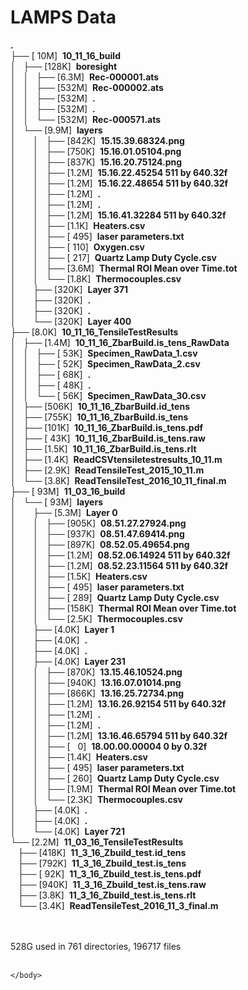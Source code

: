 <!DOCTYPE HTML PUBLIC "-//W3C//DTD HTML 4.01//EN" "http://www.w3.org/TR/html4/strict.dtd">
<html>
<head>
 <meta http-equiv="Content-Type" content="text/html; charset=UTF-8">
 <meta name="Author" content="Made by 'tree'">
 <meta name="GENERATOR" content="$Version: $ tree v1.6.0 (c) 1996 - 2011 by Steve Baker, Thomas Moore, Francesc Rocher, Kyosuke Tokoro $">
</head>
<body>
	<h1>LAMPS Data</h1><p>
	<b class="NORM">.</b><br>
	├── [&nbsp;10M]&nbsp;&nbsp;<b class="DIR">10_11_16_build</b><br>
	│   ├── [128K]&nbsp;&nbsp;<b class="DIR">boresight</b><br>
	│   │   ├── [6.3M]&nbsp;&nbsp;<b class="EXEC">Rec-000001.ats</b><br>
	│   │   ├── [532M]&nbsp;&nbsp;<b class="EXEC">Rec-000002.ats</b><br>
	│   │   ├── [532M]&nbsp;&nbsp;<b class="EXEC">.</b><br>
	│   │   ├── [532M]&nbsp;&nbsp;<b class="EXEC">.</b><br>
	│   │   └── [532M]&nbsp;&nbsp;<b class="EXEC">Rec-000571.ats</b><br>
  │   └── [9.9M]&nbsp;&nbsp;<b class="DIR">layers</b><br>
  │   &nbsp;&nbsp;&nbsp; │   ├── [842K]&nbsp;&nbsp;<b class="EXEC">15.15.39.68324.png</b><br>
	│   &nbsp;&nbsp;&nbsp; │   ├── [750K]&nbsp;&nbsp;<b class="EXEC">15.16.01.05104.png</b><br>
	│   &nbsp;&nbsp;&nbsp; │   ├── [837K]&nbsp;&nbsp;<b class="EXEC">15.16.20.75124.png</b><br>
	│   &nbsp;&nbsp;&nbsp; │   ├── [1.2M]&nbsp;&nbsp;<b class="EXEC">15.16.22.45254 511 by 640.32f</b><br>
	│   &nbsp;&nbsp;&nbsp; │   ├── [1.2M]&nbsp;&nbsp;<b class="EXEC">15.16.22.48654 511 by 640.32f</b><br>
	│   &nbsp;&nbsp;&nbsp; │   ├── [1.2M]&nbsp;&nbsp;<b class="EXEC">.</b><br>
	│   &nbsp;&nbsp;&nbsp; │   ├── [1.2M]&nbsp;&nbsp;<b class="EXEC">.</b><br>
	│   &nbsp;&nbsp;&nbsp; │   ├── [1.2M]&nbsp;&nbsp;<b class="EXEC">15.16.41.32284 511 by 640.32f</b><br>
	│   &nbsp;&nbsp;&nbsp; │   ├── [1.1K]&nbsp;&nbsp;<b class="EXEC">Heaters.csv</b><br>
	│   &nbsp;&nbsp;&nbsp; │   ├── [&nbsp;495]&nbsp;&nbsp;<b class="EXEC">laser parameters.txt</b><br>
	│   &nbsp;&nbsp;&nbsp; │   ├── [&nbsp;110]&nbsp;&nbsp;<b class="EXEC">Oxygen.csv</b><br>
	│   &nbsp;&nbsp;&nbsp; │   ├── [&nbsp;217]&nbsp;&nbsp;<b class="EXEC">Quartz Lamp Duty Cycle.csv</b><br>
	│   &nbsp;&nbsp;&nbsp; │   ├── [3.6M]&nbsp;&nbsp;<b class="EXEC">Thermal ROI Mean over Time.tot</b><br>
	│   &nbsp;&nbsp;&nbsp; │   └── [1.8K]&nbsp;&nbsp;<b class="EXEC">Thermocouples.csv</b><br>
	│   &nbsp;&nbsp;&nbsp; ├── [320K]&nbsp;&nbsp;<b class="DIR">Layer 371</b><br>
	│   &nbsp;&nbsp;&nbsp; ├── [320K]&nbsp;&nbsp;<b class="DIR">.</b><br>
	│   &nbsp;&nbsp;&nbsp; ├── [320K]&nbsp;&nbsp;<b class="DIR">.</b><br>
	│   &nbsp;&nbsp;&nbsp; └── [320K]&nbsp;&nbsp;<b class="DIR">Layer 400</b><br>
	├── [8.0K]&nbsp;&nbsp;<b class="DIR">10_11_16_TensileTestResults</b><br>
	│   ├── [1.4M]&nbsp;&nbsp;<b class="DIR">10_11_16_ZbarBuild.is_tens_RawData</b><br>
	│   │   ├── [&nbsp;53K]&nbsp;&nbsp;<b class="EXEC">Specimen_RawData_1.csv</b><br>
	│   │   ├── [&nbsp;52K]&nbsp;&nbsp;<b class="EXEC">Specimen_RawData_2.csv</b><br>
	│   │   ├── [&nbsp;68K]&nbsp;&nbsp;<b class="EXEC">.</b><br>
	│   │   ├── [&nbsp;48K]&nbsp;&nbsp;<b class="EXEC">.</b><br>
	│   │   └── [&nbsp;56K]&nbsp;&nbsp;<b class="EXEC">Specimen_RawData_30.csv</b><br>
	│   ├── [506K]&nbsp;&nbsp;<b class="EXEC">10_11_16_ZbarBuild.id_tens</b><br>
	│   ├── [755K]&nbsp;&nbsp;<b class="EXEC">10_11_16_ZbarBuild.is_tens</b><br>
	│   ├── [101K]&nbsp;&nbsp;<b class="EXEC">10_11_16_ZbarBuild.is_tens.pdf</b><br>
	│   ├── [&nbsp;43K]&nbsp;&nbsp;<b class="EXEC">10_11_16_ZbarBuild.is_tens.raw</b><br>
	│   ├── [1.5K]&nbsp;&nbsp;<b class="EXEC">10_11_16_ZbarBuild.is_tens.rlt</b><br>
	│   ├── [1.4K]&nbsp;&nbsp;<b class="EXEC">ReadCSVtensiletestresults_10_11.m</b><br>
	│   ├── [2.9K]&nbsp;&nbsp;<b class="EXEC">ReadTensileTest_2015_10_11.m</b><br>
	│   └── [3.8K]&nbsp;&nbsp;<b class="EXEC">ReadTensileTest_2016_10_11_final.m</b><br>
	├── [&nbsp;93M]&nbsp;&nbsp;<b class="DIR">11_03_16_build</b><br>
	│   └── [&nbsp;93M]&nbsp;&nbsp;<b class="DIR">layers</b><br>
	│   &nbsp;&nbsp;&nbsp; ├── [5.3M]&nbsp;&nbsp;<b class="DIR">Layer 0</b><br>
	│   &nbsp;&nbsp;&nbsp; │   ├── [905K]&nbsp;&nbsp;<b class="EXEC">08.51.27.27924.png</b><br>
	│   &nbsp;&nbsp;&nbsp; │   ├── [937K]&nbsp;&nbsp;<b class="EXEC">08.51.47.69414.png</b><br>
	│   &nbsp;&nbsp;&nbsp; │   ├── [897K]&nbsp;&nbsp;<b class="EXEC">08.52.05.49654.png</b><br>
	│   &nbsp;&nbsp;&nbsp; │   ├── [1.2M]&nbsp;&nbsp;<b class="EXEC">08.52.06.14924 511 by 640.32f</b><br>
	│   &nbsp;&nbsp;&nbsp; │   ├── [1.2M]&nbsp;&nbsp;<b class="EXEC">08.52.23.11564 511 by 640.32f</b><br>
	│   &nbsp;&nbsp;&nbsp; │   ├── [1.5K]&nbsp;&nbsp;<b class="EXEC">Heaters.csv</b><br>
	│   &nbsp;&nbsp;&nbsp; │   ├── [&nbsp;495]&nbsp;&nbsp;<b class="EXEC">laser parameters.txt</b><br>
	│   &nbsp;&nbsp;&nbsp; │   ├── [&nbsp;289]&nbsp;&nbsp;<b class="EXEC">Quartz Lamp Duty Cycle.csv</b><br>
	│   &nbsp;&nbsp;&nbsp; │   ├── [158K]&nbsp;&nbsp;<b class="EXEC">Thermal ROI Mean over Time.tot</b><br>
	│   &nbsp;&nbsp;&nbsp; │   └── [2.5K]&nbsp;&nbsp;<b class="EXEC">Thermocouples.csv</b><br>
	│   &nbsp;&nbsp;&nbsp; ├── [4.0K]&nbsp;&nbsp;<b class="DIR">Layer 1</b><br>
	│   &nbsp;&nbsp;&nbsp; ├── [4.0K]&nbsp;&nbsp;<b class="DIR">.</b><br>
	│   &nbsp;&nbsp;&nbsp; ├── [4.0K]&nbsp;&nbsp;<b class="DIR">.</b><br>
	│   &nbsp;&nbsp;&nbsp; ├── [4.0K]&nbsp;&nbsp;<b class="DIR">Layer 231</b><br>
	│   &nbsp;&nbsp;&nbsp; │   ├── [870K]&nbsp;&nbsp;<b class="EXEC">13.15.46.10524.png</b><br>
	│   &nbsp;&nbsp;&nbsp; │   ├── [940K]&nbsp;&nbsp;<b class="EXEC">13.16.07.01014.png</b><br>
	│   &nbsp;&nbsp;&nbsp; │   ├── [866K]&nbsp;&nbsp;<b class="EXEC">13.16.25.72734.png</b><br>
	│   &nbsp;&nbsp;&nbsp; │   ├── [1.2M]&nbsp;&nbsp;<b class="EXEC">13.16.26.92154 511 by 640.32f</b><br>
	│   &nbsp;&nbsp;&nbsp; │   ├── [1.2M]&nbsp;&nbsp;<b class="EXEC">.</b><br>
	│   &nbsp;&nbsp;&nbsp; │   ├── [1.2M]&nbsp;&nbsp;<b class="EXEC">.</b><br>
	│   &nbsp;&nbsp;&nbsp; │   ├── [1.2M]&nbsp;&nbsp;<b class="EXEC">13.16.46.65794 511 by 640.32f</b><br>
	│   &nbsp;&nbsp;&nbsp; │   ├── [&nbsp;&nbsp;&nbsp;0]&nbsp;&nbsp;<b class="EXEC">18.00.00.00004 0 by 0.32f</b><br>
	│   &nbsp;&nbsp;&nbsp; │   ├── [1.4K]&nbsp;&nbsp;<b class="EXEC">Heaters.csv</b><br>
	│   &nbsp;&nbsp;&nbsp; │   ├── [&nbsp;495]&nbsp;&nbsp;<b class="EXEC">laser parameters.txt</b><br>
	│   &nbsp;&nbsp;&nbsp; │   ├── [&nbsp;260]&nbsp;&nbsp;<b class="EXEC">Quartz Lamp Duty Cycle.csv</b><br>
	│   &nbsp;&nbsp;&nbsp; │   ├── [1.9M]&nbsp;&nbsp;<b class="EXEC">Thermal ROI Mean over Time.tot</b><br>
	│   &nbsp;&nbsp;&nbsp; │   └── [2.3K]&nbsp;&nbsp;<b class="EXEC">Thermocouples.csv</b><br>
  │   &nbsp;&nbsp;&nbsp; ├── [4.0K]&nbsp;&nbsp;<b class="DIR">.</b><br>
	│   &nbsp;&nbsp;&nbsp; ├── [4.0K]&nbsp;&nbsp;<b class="DIR">.</b><br>
	│   &nbsp;&nbsp;&nbsp; └── [4.0K]&nbsp;&nbsp;<b class="DIR">Layer 721</b><br>
 	└── [2.2M]&nbsp;&nbsp;<b class="DIR">11_03_16_TensileTestResults</b><br>
	    ├── [418K]&nbsp;&nbsp;<b class="EXEC">11_3_16_Zbuild_test.id_tens</b><br>
	    ├── [792K]&nbsp;&nbsp;<b class="EXEC">11_3_16_Zbuild_test.is_tens</b><br>
	    &nbsp;├── [&nbsp;92K]&nbsp;&nbsp;<b class="EXEC">11_3_16_Zbuild_test.is_tens.pdf</b><br>
	    ├── [940K]&nbsp;&nbsp;<b class="EXEC">11_3_16_Zbuild_test.is_tens.raw</b><br>
	    ├── [3.8K]&nbsp;&nbsp;<b class="EXEC">11_3_16_Zbuild_test.is_tens.rlt</b><br>
	    └── [3.4K]&nbsp;&nbsp;<b class="EXEC">ReadTensileTest_2016_11_3_final.m</b><br>
	<br><br>
	</p>
	<p>

 528G used in 761 directories, 196717 files
	<br><br>
	</p>
	<p>

	</body>
</html>
